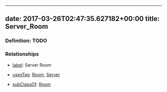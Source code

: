 
---
date: 2017-03-26T02:47:35.627182+00:00
title: Server_Room
---
### Definition: TODO

### Relationships

* [label](http://www.w3.org/2000/01/rdf-schema#label): Server Room

* [usesTag](https://brickschema.org/schema/1.0/BrickFrame#usesTag): [Room](https://brickschema.org/schema/1.0/BrickTag#Room), [Server](https://brickschema.org/schema/1.0/BrickTag#Server)

* [subClassOf](http://www.w3.org/2000/01/rdf-schema#subClassOf): [Room](https://brickschema.org/schema/1.0/Brick#Room)
